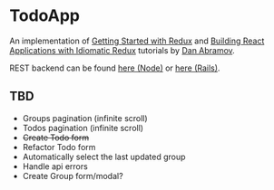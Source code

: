 # TodoApp

An implementation of [Getting Started with Redux](https://egghead.io/courses/getting-started-with-redux) and [Building React Applications with Idiomatic Redux](https://egghead.io/courses/building-react-applications-with-idiomatic-redux) tutorials by [Dan Abramov](https://github.com/gaearon).

REST backend can be found [here (Node)](https://github.com/xSaber/todoapp-api) or [here (Rails)](https://github.com/Prutya/todoapp-api).

## TBD
* Groups pagination (infinite scroll)
* Todos pagination (infinite scroll)
* ~~Create Todo form~~
* Refactor Todo form
* Automatically select the last updated group
* Handle api errors
* Create Group form/modal?

